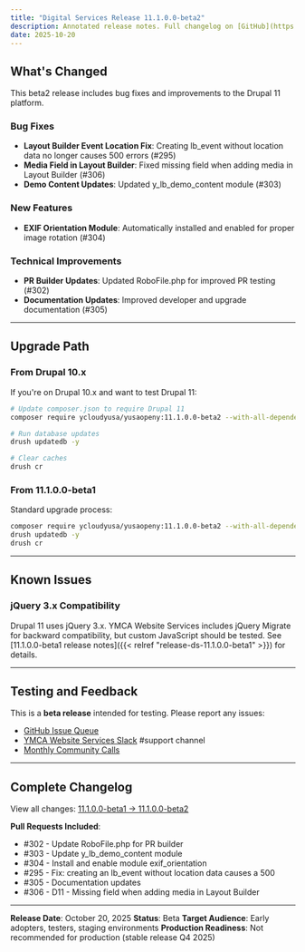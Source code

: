 ```yaml
---
title: "Digital Services Release 11.1.0.0-beta2"
description: Annotated release notes. Full changelog on [GitHub](https://github.com/YCloudYUSA/yusaopeny/releases/tag/11.1.0.0-beta2)
date: 2025-10-20
---
```


## What's Changed

This beta2 release includes bug fixes and improvements to the Drupal 11 platform.

### Bug Fixes

- **Layout Builder Event Location Fix**: Creating lb_event without location data no longer causes 500 errors (#295)
- **Media Field in Layout Builder**: Fixed missing field when adding media in Layout Builder (#306)
- **Demo Content Updates**: Updated y_lb_demo_content module (#303)

### New Features

- **EXIF Orientation Module**: Automatically installed and enabled for proper image rotation (#304)

### Technical Improvements

- **PR Builder Updates**: Updated RoboFile.php for improved PR testing (#302)
- **Documentation Updates**: Improved developer and upgrade documentation (#305)

---

## Upgrade Path

### From Drupal 10.x

If you're on Drupal 10.x and want to test Drupal 11:

```bash
# Update composer.json to require Drupal 11
composer require ycloudyusa/yusaopeny:11.1.0.0-beta2 --with-all-dependencies

# Run database updates
drush updatedb -y

# Clear caches
drush cr
```

### From 11.1.0.0-beta1

Standard upgrade process:

```bash
composer require ycloudyusa/yusaopeny:11.1.0.0-beta2 --with-all-dependencies
drush updatedb -y
drush cr
```

---

## Known Issues

### jQuery 3.x Compatibility

Drupal 11 uses jQuery 3.x. YMCA Website Services includes jQuery Migrate for backward compatibility, but custom JavaScript should be tested. See [11.1.0.0-beta1 release notes]({{< relref "release-ds-11.1.0.0-beta1" >}}) for details.

---

## Testing and Feedback

This is a **beta release** intended for testing. Please report any issues:

- [GitHub Issue Queue](https://github.com/YCloudYUSA/yusaopeny/issues)
- [YMCA Website Services Slack](https://ycloud.y.org/slack) #support channel
- [Monthly Community Calls](/blog/monthly-calls/)

---

## Complete Changelog

View all changes: [11.1.0.0-beta1 → 11.1.0.0-beta2](https://github.com/YCloudYUSA/yusaopeny/compare/11.1.0.0-beta1...11.1.0.0-beta2)

**Pull Requests Included**:
- #302 - Update RoboFile.php for PR builder
- #303 - Update y_lb_demo_content module
- #304 - Install and enable module exif_orientation
- #295 - Fix: creating an lb_event without location data causes a 500
- #305 - Documentation updates
- #306 - D11 - Missing field when adding media in Layout Builder

---

**Release Date**: October 20, 2025
**Status**: Beta
**Target Audience**: Early adopters, testers, staging environments
**Production Readiness**: Not recommended for production (stable release Q4 2025)
